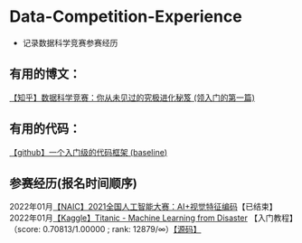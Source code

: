 # Data-Competition-Experience
- 记录数据科学竞赛参赛经历

## 有用的博文：
[【知乎】数据科学竞赛：你从未见过的究极进化秘笈  (领入门的第一篇)](https://zhuanlan.zhihu.com/p/149769029)     




## 有用的代码：
[【github】一个入门级的代码框架  (baseline)](https://github.com/yzkang/My-Data-Competition-Experience)  




## 参赛经历(报名时间顺序)
2022年01月[【NAIC】2021全国人工智能大赛：AI+视觉特征编码](https://naic.pcl.ac.cn/landingpage/2021/index.html)【已结束】   
2022年01月[【Kaggle】Titanic - Machine Learning from Disaster](https://www.kaggle.com/c/titanic/leaderboard#score) 【入门教程】（score: 0.70813/1.00000 ; rank: 12879/∞）[【源码】](https://github.com/zarjun/Data-Competition-Experience/tree/main/MyCode/Titanic_Machine%20Learning%20from%20Disaster)      



